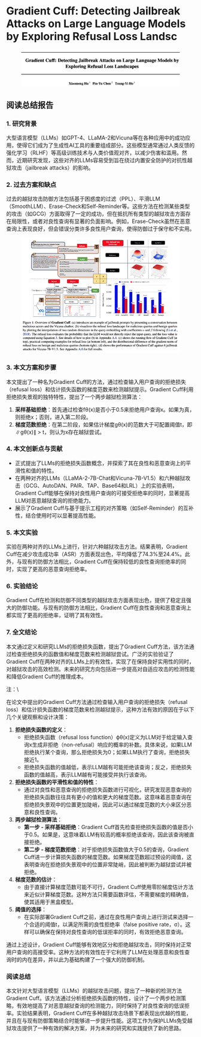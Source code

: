 # Gradient Cuff: Detecting Jailbreak Attacks on Large Language Models by Exploring Refusal Loss Landsc

<figure><img src="../.gitbook/assets/image (8) (1) (1) (1) (1).png" alt=""><figcaption></figcaption></figure>

## 阅读总结报告

### 1. 研究背景

大型语言模型（LLMs）如GPT-4、LLaMA-2和Vicuna等在各种应用中的成功应用，使得它们成为了生成性AI工具的重要组成部分。这些模型通常通过人类反馈的强化学习（RLHF）等高级训练技术与人类价值观对齐，以减少伤害和滥用。然而，近期研究发现，这些对齐的LLMs容易受到旨在绕过内置安全防护的对抗性越狱攻击（jailbreak attacks）的影响。

### 2. 过去方案和缺点

过去的越狱攻击防御方法包括基于困惑度的过滤（PPL）、平滑LLM（SmoothLLM）、Erase-Check和Self-Reminder等。这些方法在检测某些类型的攻击（如GCG）方面取得了一定的成功，但在抵抗所有类型的越狱攻击方面存在局限性，或者对良性查询有显著的负面影响。例如，Erase-Check虽然在恶意查询上表现良好，但会错误分类许多良性用户查询，使得防御过于保守和不实用。

<figure><img src="../.gitbook/assets/image (9) (1) (1) (1).png" alt=""><figcaption></figcaption></figure>

### 3. 本文方案和步骤

本文提出了一种名为Gradient Cuff的方法，通过检查输入用户查询的拒绝损失（refusal loss）和估计损失函数的梯度范数来检测越狱提示。Gradient Cuff利用拒绝损失景观的独特特性，提出了一个两步越狱检测算法：

1. **采样基础拒绝**：首先通过检查fθ(x)是否小于0.5来拒绝用户查询x。如果为真，则拒绝x；否则，进入第二阶段。
2. **梯度范数拒绝**：在第二阶段，如果估计梯度gθ(x)的范数大于可配置阈值t，即∥gθ(x)∥ > t，则认为x存在越狱尝试。

### 4. 本文创新点与贡献

* 正式提出了LLMs的拒绝损失函数概念，并探索了其在良性和恶意查询上的平滑性和值的特性。
* 在两种对齐的LLMs（LLaMA-2-7B-Chat和Vicuna-7B-V1.5）和六种越狱攻击（GCG、AutoDAN、PAIR、TAP、Base64和LRL）上的实验表明，Gradient Cuff能够在保持对良性用户查询的可接受拒绝率的同时，显著提高LLM对恶意越狱查询的拒绝能力。
* 展示了Gradient Cuff与基于提示工程的对齐策略（如Self-Reminder）的互补性，结合使用时可以显著提高性能。

### 5. 本文实验

实验在两种对齐的LLMs上进行，针对六种越狱攻击方法。结果表明，Gradient Cuff在减少攻击成功率（ASR）方面表现出色，平均降低了74.3%至24.4%。此外，与现有的防御方法相比，Gradient Cuff在保持较低的良性查询拒绝率的同时，实现了更高的恶意查询拒绝率。

### 6. 实验结论

Gradient Cuff在检测和防御不同类型的越狱攻击方面表现出色，提供了稳定且强大的防御功能。与现有的防御方法相比，Gradient Cuff在良性查询和恶意查询上都实现了更高的拒绝率，证明了其有效性。

### 7. 全文结论

本文通过定义和研究LLMs的拒绝损失函数，提出了Gradient Cuff方法，该方法通过检查拒绝损失的函数值和梯度范数来检测越狱尝试。广泛的实验验证了Gradient Cuff在两种对齐的LLMs上的有效性，实现了在保持良好实用性的同时，对越狱攻击的高效检测。未来的研究方向包括进一步提高对自适应攻击的检测性能和降低Gradient Cuff的推理成本。



注：\


在论文中提出的Gradient Cuff方法通过检查输入用户查询的拒绝损失（refusal loss）和估计损失函数的梯度范数来检测越狱提示，这种方法有效的原因在于以下几个关键观察和设计决策：

1. **拒绝损失函数的定义**：
   * 拒绝损失函数（refusal loss function）ϕθ(x)定义为LLM对于给定输入查询x生成非拒绝（non-refusal）响应的概率的补数。具体来说，如果LLM拒绝执行某个查询，那么拒绝损失为0；如果LLM执行了查询，拒绝损失接近1。
   * 拒绝损失函数的值越低，表示LLM越有可能拒绝该查询；反之，拒绝损失函数的值越高，表示LLM越有可能接受并执行该查询。
2. **拒绝损失函数的平滑性和值的特性**：
   * 通过对良性和恶意查询的拒绝损失函数进行可视化，研究发现恶意查询的拒绝损失函数往往具有更小的值和更大的梯度范数。这意味着恶意查询在拒绝损失景观中的位置更加陡峭，因此可以通过梯度范数的大小来区分恶意和良性查询。
3. **两步越狱检测算法**：
   * **第一步 - 采样基础拒绝**：Gradient Cuff首先检查拒绝损失函数的值是否小于0.5。如果是，这意味着LLM有较高的概率拒绝该查询，因此该查询被直接拒绝。
   * **第二步 - 梯度范数拒绝**：对于拒绝损失函数值大于0.5的查询，Gradient Cuff进一步计算损失函数的梯度范数。如果梯度范数超过预设的阈值，这表明查询在拒绝损失景观中的位置非常陡峭，因此被判断为越狱尝试并被拒绝。
4. **梯度范数的估计**：
   * 由于直接计算梯度范数可能不可行，Gradient Cuff使用零阶梯度估计方法来近似计算梯度范数。这种方法只需要函数评估，不需要梯度的精确值，使其适用于黑盒模型。
5. **阈值的选择**：
   * 在实际部署Gradient Cuff之前，通过在良性用户查询上进行测试来选择一个合适的阈值t，以满足所需的良性拒绝率（false positive rate，σ）。这样可以确保在保持对良性查询的低误拒率的同时，有效拒绝恶意查询。

通过上述设计，Gradient Cuff能够有效地区分和拒绝越狱攻击，同时保持对正常用户查询的高接受率。这种方法的有效性在于它利用了LLM在处理恶意和良性查询时的内在差异，并以此为基础构建了一个强大的防御机制。





### 阅读总结

本文针对大型语言模型（LLMs）的越狱攻击问题，提出了一种新的检测方法Gradient Cuff。该方法通过分析拒绝损失函数的特性，设计了一个两步检测策略，有效地提高了对恶意越狱查询的检测能力，同时保持了对良性查询的低误拒率。实验结果表明，Gradient Cuff在多种越狱攻击场景下都表现出优越的性能，并且在与现有防御策略结合时能够进一步提升性能。这项工作为保护LLMs免受越狱攻击提供了一种有效的解决方案，并为未来的研究和实践提供了新的思路。
